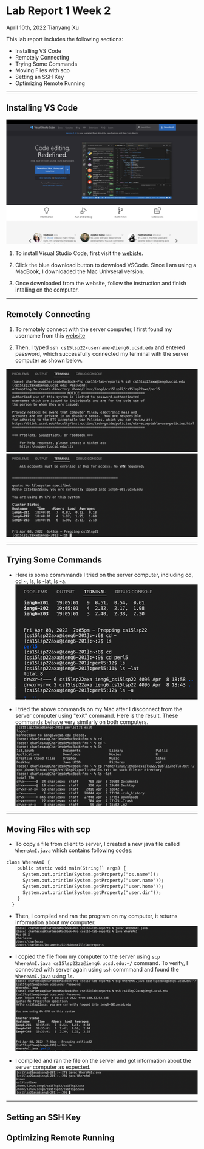 # Lab Report 1 Week 2
April 10th, 2022
Tianyang Xu

This lab report includes the following sections:
- Installing VS Code
- Remotely Connecting
- Trying Some Commands
- Moving Files with scp
- Setting an SSH Key
- Optimizing Remote Running

--- 

## Installing VS Code
![Image](vscode.png)

1. To install Visual Studio Code, first visit the [webiste](https://code.visualstudio.com).

2. Click the blue download button to download VSCode. Since I am using a MacBook, I downloaded the Mac Univseral version. 

3. Once downloaded from the website, follow the instruction and finish intalling on the computer. 

--- 

## Remotely Connecting

1. To remotely connect with the server computer, I first found my username from this [website](https://sdacs.ucsd.edu/~icc/index.php)

2. Then, I typed `ssh cs15lsp22<username>@ieng6.ucsd.edu` and entered password, which successfully connected my terminal with the server computer as shown below.

![Image](ssh1.png)
![Image](ssh2.png)

--- 

## Trying Some Commands
- Here is some commmands I tried on the server computer, including cd, cd ~, ls, ls -lat, ls -a. 
![Image](commandssh.png)

- I tried the above commands on my Mac after I disconnect from the server computer using "exit" command. Here is the result. These commands behave very similarly on both computers. 
![Image](commandmac.png)

--- 

## Moving Files with scp
- To copy a file from client to server, I created a new java file called `WhereAmI.java` which contains following codes:
```
class WhereAmI {
    public static void main(String[] args) {
      System.out.println(System.getProperty("os.name"));
      System.out.println(System.getProperty("user.name"));
      System.out.println(System.getProperty("user.home"));
      System.out.println(System.getProperty("user.dir"));
    }
  }
```

- Then, I compiled and ran the program on my computer, it returns information about my computer. 
![Image](1.png)

- I copied the file from my computer to the server using `scp WhereAmI.java cs15lsp22zz@ieng6.ucsd.edu:~/` command. To verify, I connected with server again using `ssh` commmand and found the `WhereAmI.java` using `ls`. 
![Image](2.png)

- I compiled and ran the file on the server and got information about the server computer as expected.
![Image](3.png)

---

## Setting an SSH Key


## Optimizing Remote Running
